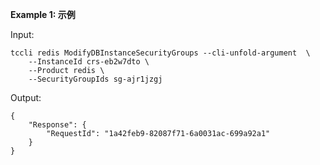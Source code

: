 **Example 1: 示例**



Input: 

```
tccli redis ModifyDBInstanceSecurityGroups --cli-unfold-argument  \
    --InstanceId crs-eb2w7dto \
    --Product redis \
    --SecurityGroupIds sg-ajr1jzgj
```

Output: 
```
{
    "Response": {
        "RequestId": "1a42feb9-82087f71-6a0031ac-699a92a1"
    }
}
```

